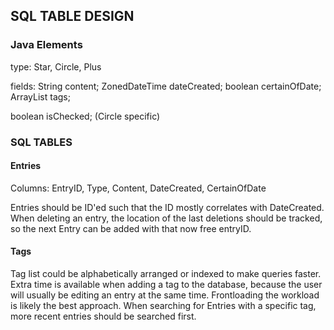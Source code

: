 ## SQL TABLE DESIGN


### Java Elements
type:
Star, Circle, Plus

fields:
String content;
ZonedDateTime dateCreated;
boolean certainOfDate;
ArrayList<String> tags;

boolean isChecked; (Circle specific)


### SQL TABLES

#### Entries
Columns: EntryID, Type, Content, DateCreated, CertainOfDate 

Entries should be ID'ed such that the ID mostly correlates with DateCreated.
When deleting an entry, the location of the last deletions should be tracked,
so the next Entry can be added with that now free entryID.

#### Tags


Tag list could be alphabetically arranged or indexed to make queries
faster. Extra time is available when adding a tag to the database, because the
user will usually be editing an entry at the same time. Frontloading
the workload is likely the best approach. When searching for Entries with
a specific tag, more recent entries should be searched first.

